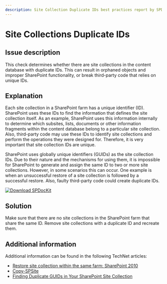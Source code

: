 ```yaml
---
description: Site Collection Duplicate IDs best practices report by SPDocKit determines whether there are site collections in the content database with duplicate IDs.
---
```


# Site Collections Duplicate IDs

## Issue description

This check determines whether there are site collections in the content database with duplicate IDs. This can result in orphaned objects and improper SharePoint functionality, or break third-party code that relies on unique IDs.

## Explanation

Each site collection in a SharePoint farm has a unique identifier \(ID\). SharePoint uses these IDs to find the information that defines the site collection itself. As an example, SharePoint uses this information internally to determine which subsites, lists, documents or other information fragments within the content database belong to a particular site collection. Also, third-party code may use these IDs to identify site collections and perform the operations they were designed for. Therefore, it is very important that site collection IDs are unique.

SharePoint uses globally unique identifiers \(GUIDs\) as the site collection IDs. Due to their nature and the mechanisms for using them, it is impossible for SharePoint to generate and assign the same ID to two or more site collections. However, in some scenarios this can occur. One example is when an unsuccessful restore of a site collection is followed by a successful restore. Also, faulty third-party code could create duplicate IDs.

[![Download SPDocKit](/img/spdockit-download.png)](http://bit.ly/2US0Zna)

## Solution

Make sure that there are no site collections in the SharePoint farm that share the same ID. Remove site collections with a duplicate ID and recreate them.

## Additional information

Additional information can be found in the following TechNet articles:

* [Restore site collection within the same farm: SharePoint 2010](http://social.technet.microsoft.com/wiki/contents/articles/21351.restore-site-collection-within-the-same-farm-sharepoint-2010.aspx)
* [Copy-SPSite](https://technet.microsoft.com/en-us/library/fp161280.aspx)
* [Finding Duplicate GUIDs in Your SharePoint Site Collection](https://sharepointinterface.com/2011/04/03/finding-duplicate-guids-in-your-sharepoint-site-collection/)

